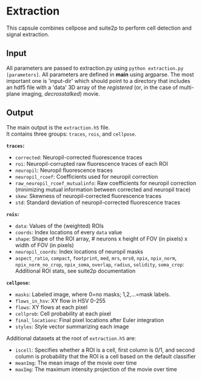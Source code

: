 # Extraction

This capsule combines cellpose and suite2p to perform cell detection and signal extraction.

## Input

All parameters are passed to extraction.py using `python extraction.py [parameters]`.
All parameters are defined in __main__ using argparse. The most important one is
'input-dir' which should point to a directory that includes an hdf5 file with a 'data' 3D array 
of the _registered_ (or, in the case of multi-plane imaging, _decrosstalked_) movie. 

## Output

The main output is the `extraction.h5` file.
<br>
It contains three groups: `traces`, `rois`, and `cellpose`.

__`traces`:__
- `corrected`: Neuropil-corrected fluorescence traces
- `roi`: Neuropil-corrupted raw fluorescence traces of each ROI
- `neuropil`: Neuropil fluorescence traces
- `neuropil_rcoef`: Coefficients used for neuropil correction
- `raw_neuropil_rcoef_mutualinfo`: Raw coefficients for neuropil correction (minimizing mutual information between corrected and neuropil trace)
- `skew`: Skewness of neuropil-corrected fluorescence traces
- `std`: Standard deviation of neuropil-corrected fluorescence traces

__`rois`:__
- `data`: Values of the (weighted) ROIs
- `coords`: Index locations of every `data` value
- `shape`: Shape of the ROI array, # neurons x height of FOV (in pixels) x width of FOV (in pixels)
- `neuropil_coords`: Index locations of neuropil masks
- `aspect_ratio`, `compact`, `footprint`, `med`, `mrs`, `mrs0`, `npix`, `npix_norm`, `npix_norm_no_crop`, `npix_soma`, `overlap`, `radius`, `solidity`, `soma_crop`: Additional ROI stats, see suite2p documentation

__`cellpose`:__
- `masks`: Labeled image, where 0=no masks; 1,2,…=mask labels.
- `flows_in_hsv`: XY flow in HSV 0-255
- `flows`: XY flows at each pixel
- `cellprob`: Cell probability at each pixel
- `final_locations`: Final pixel locations after Euler integration
- `styles`: Style vector summarizing each image

Additional datasets at the root of `extraction.h5` are:
- `iscell`: Specifies whether a ROI is a cell, first column is 0/1, and second column is probability that the ROI is a cell based on the default classifier
- `meanImg`: The mean image of the movie over time
- `maxImg`: The maximum intensity projection of the movie over time
